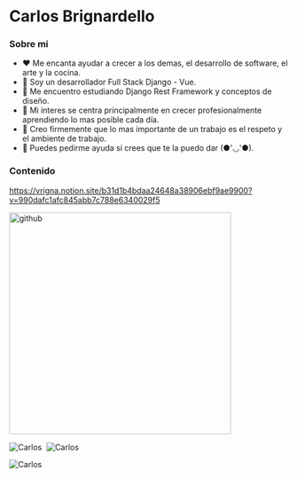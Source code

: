 # Carlos Brignardello

### Sobre mi

- :hearts: Me encanta ayudar a crecer a los demas, el desarrollo de software, el arte y la cocina. 
- 🔭 Soy un desarrollador Full Stack Django - Vue.
- 🌱 Me encuentro estudiando Django Rest Framework y conceptos de diseño.
- 👯 Mi interes se centra principalmente en crecer profesionalmente aprendiendo lo mas posible cada día.
- 🤔 Creo firmemente que lo mas importante de un trabajo es el respeto y el ambiente de trabajo.
- 💬 Puedes pedirme ayuda si crees que te la puedo dar (●'◡'●).

### Contenido
https://vrigna.notion.site/b31d1b4bdaa24648a38906ebf9ae9900?v=990dafc1afc845abb7c788e6340029f5

<img width="400" src="https://media3.giphy.com/media/f3CtEsJ72j86DIumaJ/giphy.gif?cid=790b761134cef07aad1845386ac7127501c21d4ac1325ecb&rid=giphy.gif&ct=g" alt="github">

<p><img align="center" src="https://github-readme-stats.vercel.app/api/top-langs?username=vrigna&show_icons=true&locale=en&theme=tokyonight&langs_count=3" alt="Carlos" /> &nbsp;<img align="center" src="https://github-readme-stats.vercel.app/api?username=vrigna&show_icons=true&locale=en&theme=tokyonight" alt="Carlos" /></p>

<p><img align="center" src="https://github-readme-streak-stats.herokuapp.com/?user=vrigna&theme=dark" alt="Carlos" /></p>
